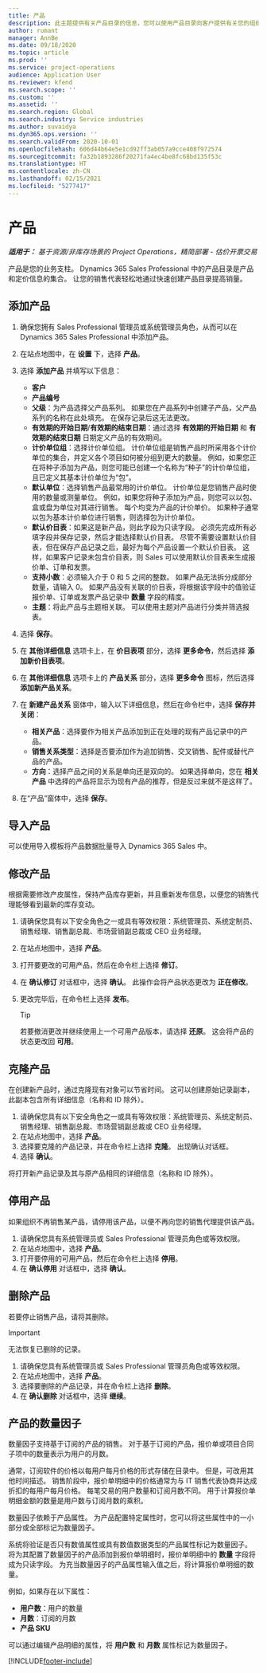 ```yaml
---
title: 产品
description: 此主题提供有关产品目录的信息，您可以使用产品目录向客户提供有关您的组织所提供的产品和定价的信息。
author: rumant
manager: AnnBe
ms.date: 09/18/2020
ms.topic: article
ms.prod: ''
ms.service: project-operations
audience: Application User
ms.reviewer: kfend
ms.search.scope: ''
ms.custom: ''
ms.assetid: ''
ms.search.region: Global
ms.search.industry: Service industries
ms.author: suvaidya
ms.dyn365.ops.version: ''
ms.search.validFrom: 2020-10-01
ms.openlocfilehash: 606d44b64e5e1cd92ff3ab057a9cce408f972574
ms.sourcegitcommit: fa32b1893286f20271fa4ec4be8fc68bd135f53c
ms.translationtype: HT
ms.contentlocale: zh-CN
ms.lasthandoff: 02/15/2021
ms.locfileid: "5277417"
---
```

# <a name="products"></a>产品

_**适用于：** 基于资源/非库存场景的 Project Operations，精简部署 - 估价开票交易_

产品是您的业务支柱。 Dynamics 365 Sales Professional 中的产品目录是产品和定价信息的集合。 让您的销售代表轻松地通过快速创建产品目录提高销量。

## <a name="add-a-product"></a>添加产品

1.  确保您拥有 Sales Professional 管理员或系统管理员角色，从而可以在 Dynamics 365 Sales Professional 中添加产品。
2.  在站点地图中，在 **设置** 下，选择 **产品**。
3.  选择 **添加产品** 并填写以下信息：

    -  **客户**
    -  **产品编号**
    -  **父级**：为产品选择父产品系列。 如果您在产品系列中创建子产品，父产品系列的名称在此处填充。 在保存记录后这无法更改。
    -  **有效期的开始日期**/**有效期的结束日期**：通过选择 **有效期的开始日期** 和 **有效期的结束日期** 日期定义产品的有效期间。
    -  **计价单位组**：选择计价单位组。 计价单位组是销售产品时所采用各个计价单位的集合，并定义各个项目如何被分组到更大的数量。 例如，如果您正在将种子添加为产品，则您可能已创建一个名称为“种子”的计价单位组，且已定义其基本计价单位为“包”。
    -  **默认单位**：选择销售产品最常用的计价单位。 计价单位是您销售产品时使用的数量或测量单位。 例如，如果您将种子添加为产品，则您可以以包、盒或盘为单位对其进行销售。 每个均变为产品的计价单价。 如果种子通常以包为基本计价单位进行销售，则选择包为计价单位。
    -  **默认价目表**：如果这是新产品，则此字段为只读字段。 必须先完成所有必填字段并保存记录，然后才能选择默认价目表。 尽管不需要设置默认价目表，但在保存产品记录之后，最好为每个产品设置一个默认价目表。 这样，如果客户记录未包含价目表，则 Sales 可以使用默认价目表来生成报价单、订单和发票。
    -  **支持小数**：必须输入介于 0 和 5 之间的整数。 如果产品无法拆分成部分数量，请输入 0。 如果产品没有关联的价目表，将根据该字段中的值验证报价单、订单或发票产品记录中 **数量** 字段的精度。
    -  **主题**：将此产品与主题相关联。 可以使用主题对产品进行分类并筛选报表。

4.  选择 **保存**。
5.  在 **其他详细信息** 选项卡上，在 **价目表项** 部分，选择 **更多命令**，然后选择 **添加新价目表项**。
7.  在 **其他详细信息** 选项卡上的 **产品关系** 部分，选择 **更多命令** 图标，然后选择 **添加新产品关系**。
8.  在 **新建产品关系** 窗体中，输入以下详细信息，然后在命令栏中，选择 **保存并关闭**：

    -   **相关产品**：选择要作为相关产品添加到正在处理的现有产品记录中的产品。
    -   **销售关系类型**：选择是否要添加作为追加销售、交叉销售、配件或替代产品的产品。
    -   **方向**：选择产品之间的关系是单向还是双向的。 如果选择单向，您在 **相关产品** 中选择的产品将显示为现有产品的推荐，但是反过来就不是这样了。

9.  在“产品”窗体中，选择 **保存**。

## <a name="import-products"></a>导入产品

可以使用导入模板将产品数据批量导入 Dynamics 365 Sales 中。

## <a name="revise-a-product"></a>修改产品

根据需要修改产皮属性，保持产品库存更新，并且重新发布信息，以便您的销售代理能够看到最新的库存变动。

1.  请确保您具有以下安全角色之一或具有等效权限：系统管理员、系统定制员、销售经理、销售副总裁、市场营销副总裁或 CEO 业务经理。
2.  在站点地图中，选择 **产品**。
3.  打开要更改的可用产品，然后在命令栏上选择 **修订**。
4.  在 **确认修订** 对话框中，选择 **确认**。 此操作会将产品状态更改为 **正在修改**。
5.  更改完毕后，在命令栏上选择 **发布**。

    > [!TIP]
    > 若要撤消更改并继续使用上一个可用产品版本，请选择 **还原**。 这会将产品的状态更改回 **可用**。

## <a name="clone-a-product"></a>克隆产品 

在创建新产品时，通过克隆现有对象可以节省时间。 这可以创建原始记录副本，此副本包含所有详细信息（名称和 ID 除外）。

1.  请确保您具有以下安全角色之一或具有等效权限：系统管理员、系统定制员、销售经理、销售副总裁、市场营销副总裁或 CEO 业务经理。
2.  在站点地图中，选择 **产品**。
3.  选择要克隆的产品记录，并在命令栏上选择 **克隆**。 出现确认对话框。
4.  选择 **确认**。

将打开新产品记录及其与原产品相同的详细信息（名称和 ID 除外）。

## <a name="retire-a-product"></a>停用产品 

如果组织不再销售某产品，请停用该产品，以便不再向您的销售代理提供该产品。

1.  请确保您具有系统管理员或 Sales Professional 管理员角色或等效权限。
2.  在站点地图中，选择 **产品**。
3.  打开要停用的可用产品，然后在命令栏上选择 **停用**。
4.  在 **确认停用** 对话框中，选择 **确认**。


## <a name="delete-a-product"></a>删除产品

若要停止销售产品，请将其删除。

> [!IMPORTANT]
> 无法恢复已删除的记录。

1.  请确保您具有系统管理员或 Sales Professional 管理员角色或等效权限。
2.  在站点地图中，选择 **产品**。
3.  选择要删除的产品记录，并在命令栏上选择 **删除**。
4.  在 **确认删除** 对话框中，选择 **继续**。
 
 ## <a name="quantity-factors-for-products"></a>产品的数量因子

数量因子支持基于订阅的产品的销售。 对于基于订阅的产品，报价单或项目合同子项中的数量表示为用户的月数。

通常，订阅软件的价格以每用户每月价格的形式存储在目录中。 但是，可改用其他时间描述。 销售阶段中，报价单明细中的价格通常为与 IT 销售代表协商并达成折扣的每用户每月价格。 每笔交易的用户数量和订阅月数不同。 用于计算报价单明细金额的数量是用户数与订阅月数的乘积。

数量因子依赖于产品属性。 为产品配置特定属性时，您可以将这些属性中的一小部分或全部标记为数量因子。

系统将验证是否只有数值属性或具有数值数据类型的产品属性标记为数量因子。 将为其配置了数量因子的产品添加到报价单明细时，报价单明细中的 **数量** 字段将成为只读字段。 为充当数量因子的产品属性输入值之后，将计算报价单明细的数量。

例如，如果存在以下属性： 

- **用户数**：用户的数量 
- **月数**：订阅的月数
- **产品 SKU** 

可以通过编辑产品明细的属性，将 **用户数** 和 **月数** 属性标记为数量因子。 


[!INCLUDE[footer-include](../includes/footer-banner.md)]